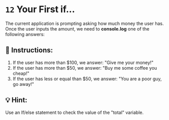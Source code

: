 # `12` Your First if...

The current application is prompting asking how much money the user has. Once the user inputs
the amount, we need to **console.log** one of the following answers:



## 📝 Instructions:

1. If the user has more than $100, we answer: "Give me your money!"
2. If the user has more than $50, we answer: "Buy me some coffee you cheap!"
3. If the user has less or equal than $50, we answer: "You are a poor guy, go away!"

## 💡 Hint:

Use an If/else statement to check the value of the "total" variable.

